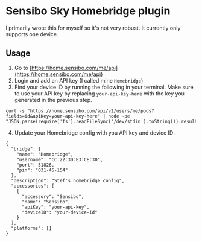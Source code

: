 # Sensibo Sky Homebridge plugin

I primarily wrote this for myself so it's not very robust. It currently only supports one device.

## Usage

1. Go to [https://home.sensibo.com/me/api](https://home.sensibo.com/me/api)
2. Login and add an API key (I called mine `Homebridge`)
3. Find your device ID by running the following in your terminal. Make sure to use your API key by replacing `your-api-key-here` with the key you generated in the previous step.

```
curl -s "https://home.sensibo.com/api/v2/users/me/pods?fields=id&apiKey=your-api-key-here" | node -pe "JSON.parse(require('fs').readFileSync('/dev/stdin').toString()).result[0].id"
```

4. Update your Homebridge config with you API key and device ID:

```
{
  "bridge": {
    "name": "Homebridge",
    "username": "CC:22:3D:E3:CE:30",
    "port": 51826,
    "pin": "031-45-154"
  },
  "description": "Stef's homebridge config",
  "accessories": [
    {
      "accessory": "Sensibo",
      "name": "Sensibo",
      "apiKey": "your-api-key",
      "deviceID": "your-device-id"
    }
  ],
  "platforms": []
}
```
